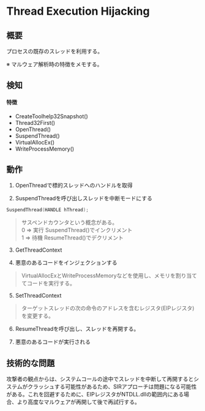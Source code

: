 # Thread Execution Hijacking

## 概要
プロセスの既存のスレッドを利用する。

※ マルウェア解析時の特徴をメモする。

## 検知
#### 特徴
* CreateToolhelp32Snapshot()
* Thread32First()
* OpenThread()
* SuspendThread()
* VirtualAllocEx()
* WriteProcessMemory()

## 動作

1. OpenThreadで標的スレッドへのハンドルを取得

2. SuspendThreadを呼び出しスレッドを中断モードにする
 ```c
 SuspendThread(HANDLE hThread);  
 ```

 > サスペンドカウンタという概念がある。  
 > 0 => 実行 SuspendThread()でインクリメント  
 > 1 => 待機 ResumeThread()でデクリメント  

3. GetThreadContext

4. 悪意のあるコードをインジェクションする
 > VirtualAllocExとWriteProcessMemoryなどを使用し、メモリを割り当ててコードを実行する。

5. SetThreadContext
 > ターゲットスレッドの次の命令のアドレスを含むレジスタ(EIPレジスタ)を変更する。

6. ResumeThreadを呼び出し、スレッドを再開する。

7. 悪意のあるコードが実行される

## 技術的な問題
攻撃者の観点からは、システムコールの途中でスレッドを中断して再開するとシステムがクラッシュする可能性があるため、SIRアプローチは問題になる可能性がある。これを回避するために、EIPレジスタがNTDLL.dllの範囲内にある場合、より高度なマルウェアが再開して後で再試行する。

